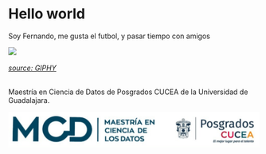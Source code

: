 # Hello world

Soy Fernando, me gusta el futbol, y pasar tiempo con amigos

![](https://i.giphy.com/media/v1.Y2lkPTc5MGI3NjExdGI5ZWd5bzVnaDRvZ2txcWtocWxtbHpnZmVqOHY0d3prdTRiNTRvdyZlcD12MV9pbnRlcm5hbF9naWZfYnlfaWQmY3Q9Zw/5Y8qiuTz3c2ysjJI8l/giphy.gif)

*[source: GIPHY](https://i.giphy.com/media/v1.Y2lkPTc5MGI3NjExdGI5ZWd5bzVnaDRvZ2txcWtocWxtbHpnZmVqOHY0d3prdTRiNTRvdyZlcD12MV9pbnRlcm5hbF9naWZfYnlfaWQmY3Q9Zw/5Y8qiuTz3c2ysjJI8l/giphy.gif)*

<br>
Maestría en Ciencia de Datos de Posgrados CUCEA de la Universidad de Guadalajara.  

![](https://raw.githubusercontent.com/vcuspinera/UDG_MCD_Project_Dev_I/main/actividades/img/MCD_logo.png)